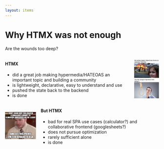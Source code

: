 ```yaml
---
layout: items
---
```


# Why HTMX was not enough
Are the wounds too deep?
<div style="display: flex; gap: 16px; align-items: center; justify-content: space-between;">
  <div style="width: 84%; text-align: left;">
    <h4>HTMX</h4>
    <ul>
      <li>did a great job making hypermedia/HATEOAS an important topic and building a community</li>
      <li>is lightweight, declarative, easy to understand and use</li>
      <li>pushed the state back to the backend</li>
      <li>is done</li>
    </ul>
  </div>
  <img src="../assets/object-object.jpg" alt="Object nightmare" style="display: block; width: 16%;" />
</div>

<div style="display: flex; gap: 16px; align-items: center; justify-content: space-between;">

<img src="../assets/at-this-point.png" alt="At this point" style="display: block; width: 20%;" />
<div style="width: 80%; text-align: left;">
  
  <h4>But HTMX</h4>
  <ul>
    <li>bad for real SPA use cases (calculator?) and collaborative frontend (googlesheets?)</li>
    <li>does not pursue optimization</li>
    <li>rarely sufficient alone</li>
    <li>is done</li>
  </ul>
</div>
</div>






